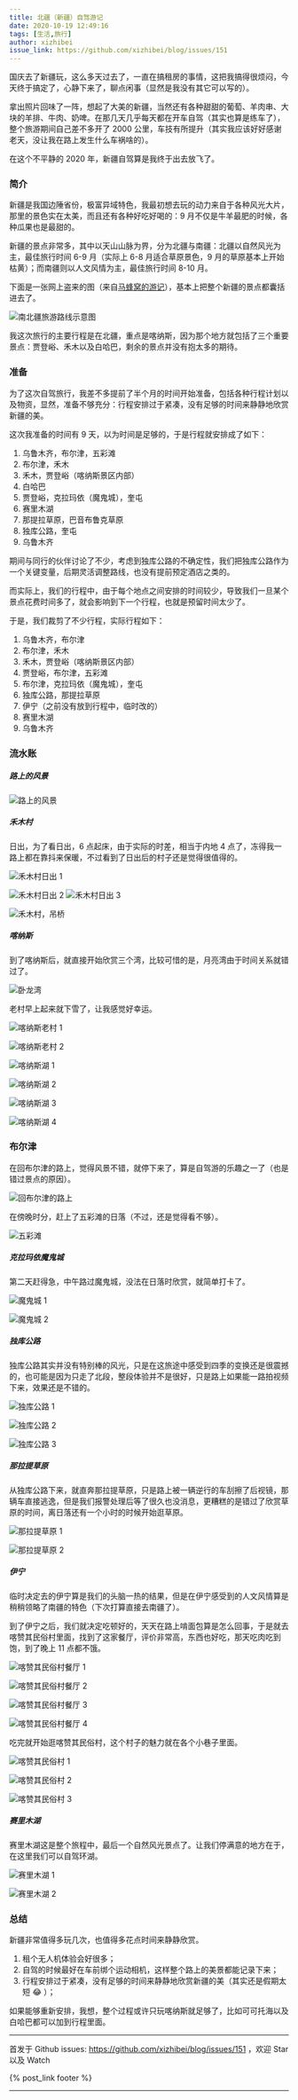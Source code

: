 ```yaml
---
title: 北疆（新疆）自驾游记
date: 2020-10-19 12:49:16
tags: [生活,旅行]
author: xizhibei
issue_link: https://github.com/xizhibei/blog/issues/151
---
```

<!-- en_title: a-self-driving-tour-to-northern-xinjiang -->

国庆去了新疆玩，这么多天过去了，一直在搞租房的事情，这把我搞得很烦闷，今天终于搞定了，心静下来了，聊点闲事（显然是我没有其它可以写的）。

<!-- more -->

拿出照片回味了一阵，想起了大美的新疆，当然还有各种甜甜的葡萄、羊肉串、大块的羊排、牛肉、奶啤。在那几天几乎每天都在开车自驾（其实也算是练车了），整个旅游期间自己差不多开了 2000 公里，车技有所提升（其实我应该好好感谢老天，没让我在路上发生什么车祸啥的）。

在这个不平静的 2020 年，新疆自驾算是我终于出去放飞了。

### 简介

新疆是我国边陲省份，极富异域特色，我最初想去玩的动力来自于各种风光大片，那里的景色实在太美，而且还有各种好吃好喝的：9 月不仅是牛羊最肥的时候，各种瓜果也是最甜的。

新疆的景点非常多，其中以天山山脉为界，分为北疆与南疆：北疆以自然风光为主，最佳旅行时间 6-9 月（实际上 6-8 月适合草原景色，9 月的草原基本上开始枯黄）；而南疆则以人文风情为主，最佳旅行时间 8-10 月。

下面是一张网上盗来的图（来自[马蜂窝的游记](http://www.mafengwo.cn/i/20103979.html)），基本上把整个新疆的景点都囊括进去了。

![南北疆旅游路线示意图](https://blog.xizhibei.me/media/16021537570609/16022243325956.jpg)

我这次旅行的主要行程是在北疆，重点是喀纳斯，因为那个地方就包括了三个重要景点：贾登峪、禾木以及白哈巴，剩余的景点并没有抱太多的期待。

### 准备

为了这次自驾旅行，我差不多提前了半个月的时间开始准备，包括各种行程计划以及物资，显然，准备不够充分：行程安排过于紧凑，没有足够的时间来静静地欣赏新疆的美。

这次我准备的时间有 9 天，以为时间是足够的，于是行程就安排成了如下：

1.  乌鲁木齐，布尔津，五彩滩
2.  布尔津，禾木
3.  禾木，贾登峪（喀纳斯景区内部）
4.  白哈巴
5.  贾登峪，克拉玛依（魔鬼城），奎屯
6.  赛里木湖
7.  那提拉草原，巴音布鲁克草原
8.  独库公路，奎屯
9.  乌鲁木齐

期间与同行的伙伴讨论了不少，考虑到独库公路的不确定性，我们把独库公路作为一个关键变量，后期灵活调整路线，也没有提前预定酒店之类的。

而实际上，我们的行程中，由于每个地点之间安排的时间较少，导致我们一旦某个景点花费时间多了，就会影响到下一个行程，也就是预留时间太少了。

于是，我们裁剪了不少行程，实际行程如下：

1.  乌鲁木齐，布尔津
2.  布尔津，禾木
3.  禾木，贾登峪（喀纳斯景区内部）
4.  贾登峪，布尔津，五彩滩
5.  布尔津，克拉玛依（魔鬼城），奎屯
6.  独库公路，那提拉草原
7.  伊宁（之前没有放到行程中，临时改的）
8.  赛里木湖
9.  乌鲁木齐

### 流水账

##### 路上的风景

![路上的风景](https://blog.xizhibei.me/media/16021537570609/F264A137-619D-4549-9883-D6834526B24F_1_105_c.jpeg)

##### 禾木村

日出，为了看日出，6 点起床，由于实际的时差，相当于内地 4 点了，冻得我一路上都在靠抖来保暖，不过看到了日出后的村子还是觉得很值得的。

![禾木村日出 1](https://blog.xizhibei.me/media/16021537570609/39299C1F-C1B9-4A84-B380-0C9502B91039_1_105_c.jpeg)

![禾木村日出 2](https://blog.xizhibei.me/media/16021537570609/8AF9B559-6AAC-4015-90EB-E0769BED7A23_1_105_c.jpeg)
![禾木村日出 3](https://blog.xizhibei.me/media/16021537570609/F7E3826B-062B-405E-BA1B-5CAE733824CA_1_105_c.jpeg)

![禾木村，吊桥](https://blog.xizhibei.me/media/16021537570609/083F6F3A-9889-492D-94B5-13E647BD3D39_1_105_c.jpeg)

##### 喀纳斯

到了喀纳斯后，就直接开始欣赏三个湾，比较可惜的是，月亮湾由于时间关系就错过了。

![卧龙湾](https://blog.xizhibei.me/media/16021537570609/231418E0-CC32-4DCE-A269-AD71686BECF3_1_105_c.jpeg)

老村早上起来就下雪了，让我感觉好幸运。

![喀纳斯老村 1](https://blog.xizhibei.me/media/16021537570609/8C80D899-3597-4B45-BB85-F44A06098675_1_105_c.jpeg)

![喀纳斯老村 2](https://blog.xizhibei.me/media/16021537570609/D7A9DBA1-5A43-4CBC-8BA1-D97209861689_1_105_c.jpeg)

![喀纳斯湖 1](https://blog.xizhibei.me/media/16021537570609/3A90B641-E378-4896-8745-8A5AC939F2DB_1_105_c.jpeg)

![喀纳斯湖 2](https://blog.xizhibei.me/media/16021537570609/EFFA64B7-E55E-403A-96FE-76131D895127_1_105_c.jpeg)

![喀纳斯湖 3](https://blog.xizhibei.me/media/16021537570609/7FF8BAE3-EDA6-467F-BD8E-12758F708BF4_1_105_c.jpeg)

![喀纳斯湖 4](https://blog.xizhibei.me/media/16021537570609/062A4E53-1A0D-443B-8193-67AEC3927EB3_1_105_c.jpeg)

### 布尔津

在回布尔津的路上，觉得风景不错，就停下来了，算是自驾游的乐趣之一了（也是错过景点的原因）。

![回布尔津的路上](https://blog.xizhibei.me/media/16021537570609/FD66D782-31FC-4505-B39D-74ABAC68BA71_1_105_c.jpeg)

在傍晚时分，赶上了五彩滩的日落（不过，还是觉得看不够）。

![五彩滩](https://blog.xizhibei.me/media/16021537570609/0B541FA8-8133-4E4C-B0CE-BB32C1AEEFD4_1_105_c.jpeg)

##### 克拉玛依魔鬼城

第二天赶得急，中午路过魔鬼城，没法在日落时欣赏，就简单打卡了。

![魔鬼城 1](https://blog.xizhibei.me/media/16021537570609/B69CFC28-A18F-4659-8F2E-B2E945FDD13C_1_105_c.jpeg)

![魔鬼城 2](https://blog.xizhibei.me/media/16021537570609/12492592-1D02-402C-B4E9-6086FD7AD9DE_1_105_c.jpeg)

##### 独库公路

独库公路其实并没有特别棒的风光，只是在这旅途中感受到四季的变换还是很震撼的，也可能是因为只走了北段，整段体验并不是很好，只是路上如果能一路拍视频下来，效果还是不错的。

![独库公路 1](https://blog.xizhibei.me/media/16021537570609/5DA7338E-3B51-4B39-BA56-5DD4D7321AB7_1_105_c.jpeg)

![独库公路 2](https://blog.xizhibei.me/media/16021537570609/C25E3BF9-FAFD-4DC5-BF30-186A8741E22C_1_105_c.jpeg)

![独库公路 3](https://blog.xizhibei.me/media/16021537570609/59F51C41-7AC3-4FDC-942A-E755515CCDBE_1_105_c.jpeg)

##### 那拉提草原

从独库公路下来，就直奔那拉提草原，只是路上被一辆逆行的车刮擦了后视镜，那辆车直接逃逸，但是我们报警处理后等了很久也没消息，更糟糕的是错过了欣赏草原的时间，离日落还有一个小时的时候开始逛草原。

![那拉提草原 1](https://blog.xizhibei.me/media/16021537570609/3F68A2AE-4BCD-422B-AAFB-F2D338E94663_1_105_c.jpeg)

![那拉提草原 2](https://blog.xizhibei.me/media/16021537570609/8D20018F-650F-45FA-AB1F-7A64B8B22AEA_1_105_c.jpeg)

##### 伊宁

临时决定去的伊宁算是我们的头脑一热的结果，但是在伊宁感受到的人文风情算是稍稍领略了南疆的特色（下次打算直接去南疆了）。

到了伊宁之后，我们就决定吃顿好的，天天在路上啃面包算是怎么回事，于是就去喀赞其民俗村里面，找到了这家餐厅，评价非常高，东西也好吃，那天吃肉吃到饱，到了晚上 11 点都不饿。

![喀赞其民俗村餐厅 1](https://blog.xizhibei.me/media/16021537570609/0CF47327-A91B-467C-A29A-9F83A0666F0A_1_105_c.jpeg)

![喀赞其民俗村餐厅 2](https://blog.xizhibei.me/media/16021537570609/5F92873A-710D-4593-BE14-2358DB3E0961_1_105_c.jpeg)

![喀赞其民俗村餐厅 3](https://blog.xizhibei.me/media/16021537570609/7D4576E1-2F00-4A43-8C94-530274384B7B_1_105_c.jpeg)

![喀赞其民俗村餐厅 4](https://blog.xizhibei.me/media/16021537570609/0457AEF8-E67A-4791-AE11-99CF34717BC4_1_105_c.jpeg)

吃完就开始逛喀赞其民俗村，这个村子的魅力就在各个小巷子里面。

![喀赞其民俗村 1](https://blog.xizhibei.me/media/16021537570609/99797464-627B-4356-B87A-1979661CA93F_1_105_c.jpeg)

![喀赞其民俗村 2](https://blog.xizhibei.me/media/16021537570609/671C81D2-5472-4EFA-80AE-7E12CF289934_1_105_c.jpeg)

![喀赞其民俗村 3](https://blog.xizhibei.me/media/16021537570609/5482A3D1-5FA4-41F1-B252-6B2981737817_1_105_c.jpeg)

##### 赛里木湖

赛里木湖这是整个旅程中，最后一个自然风光景点了。让我们停满意的地方在于，在这里我们可以自驾环湖。

![赛里木湖 1](https://blog.xizhibei.me/media/16021537570609/C527B4EF-C6AB-4E1D-9D2A-0C5F29A418D0_1_105_c.jpeg)

![赛里木湖 2](https://blog.xizhibei.me/media/16021537570609/880E0FC9-EB94-44A9-B829-79A7CF608844_1_105_c.jpeg)

### 总结

新疆非常值得多玩几次，也值得多花点时间来静静欣赏。

1.  租个无人机体验会好很多；
2.  自驾的时候最好在车前绑个运动相机，这样整个路上的美景都能记录下来；
3.  行程安排过于紧凑，没有足够的时间来静静地欣赏新疆的美（其实还是假期太短 😂 ）；

如果能够重新安排，我想，整个过程或许只玩喀纳斯就足够了，比如可可托海以及白哈巴都可以加到行程里面。


***
首发于 Github issues: https://github.com/xizhibei/blog/issues/151 ，欢迎 Star 以及 Watch

{% post_link footer %}
***